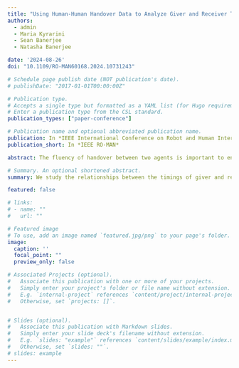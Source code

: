 ```yaml
---
title: "Using Human-Human Handover Data to Analyze Giver and Receiver Timing Relationships During the Pre-Handover Phase"
authors:
  - admin
  - Maria Kyrarini
  - Sean Banerjee
  - Natasha Banerjee

date: '2024-08-26'
doi: "10.1109/RO-MAN60168.2024.10731243"

# Schedule page publish date (NOT publication's date).
# publishDate: "2017-01-01T00:00:00Z"

# Publication type.
# Accepts a single type but formatted as a YAML list (for Hugo requirements).
# Enter a publication type from the CSL standard.
publication_types: ["paper-conference"]

# Publication name and optional abbreviated publication name.
publication: In *IEEE International Conference on Robot and Human Interactive Communication*
publication_short: In *IEEE RO-MAN*

abstract: The fluency of handover between two agents is important to ensure safety and success of handover. In this work, we study the relationships between the timings of giver and receiver motions in human-human handover interactions, in order to inform human-robot handover. We use giver and receiver hand trajectories  from the Human-Object-Human (HOH) handover dataset to study movement during the pre-handover phase, prior to the point of transfer. We find that human receivers adopt a largely proactive behavior, and plan and start motion early in the pre-handover phase. We also find that human receivers spend much of their motion moving in coordination with the giver, rather than after the giver has reached the transfer point. Further, we find that human receivers may predict future movement of the giver from early giver motion, and adjust their start times accordingly to ensure coordinated grasp at transfer. Our findings suggest that robot receivers should adopt a predictive giver-aware approach to plan motion early, and robot givers should recognize that human receivers may expect giver behavior to be human-like and predictable.

# Summary. An optional shortened abstract.
summary: We study the relationships between the timings of giver and receiver motions in human-human handover interactions, in order to inform human-robot handover.

featured: false

# links:
# - name: ""
#   url: ""

# Featured image
# To use, add an image named `featured.jpg/png` to your page's folder. 
image:
  caption: ''
  focal_point: ""
  preview_only: false

# Associated Projects (optional).
#   Associate this publication with one or more of your projects.
#   Simply enter your project's folder or file name without extension.
#   E.g. `internal-project` references `content/project/internal-project/index.md`.
#   Otherwise, set `projects: []`.


# Slides (optional).
#   Associate this publication with Markdown slides.
#   Simply enter your slide deck's filename without extension.
#   E.g. `slides: "example"` references `content/slides/example/index.md`.
#   Otherwise, set `slides: ""`.
# slides: example
---
```

